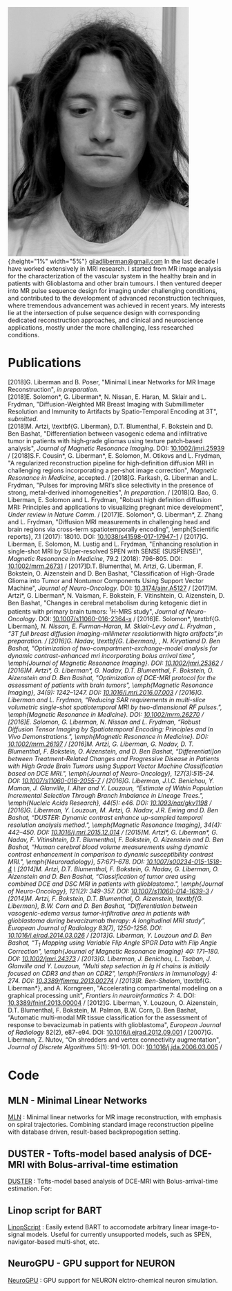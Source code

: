 ![Image](/imgs/Gilad1.jpg){:height="1%" width="5%"} [giladliberman@gmail.com](giladliberman@gmail.com)
In the last decade I have worked extensively in MRI research. I started from MR image analysis for the characterization of the vascular system in the healthy brain and in patients with Glioblastoma and other brain tumours. I then ventured deeper into MR pulse sequence design for imaging under challenging conditions, and contributed to the development of advanced reconstruction techniques, where tremendous advancement was achieved in recent years. My interests lie at the intersection of pulse sequence design with corresponding dedicated reconstruction approaches, and clinical and neuroscience applications, mostly under the more challenging, less researched conditions.


# Publications
\[2018\]G. Liberman and B. Poser, "Minimal Linear Networks for MR Image Reconstruction", *in preparation*. \
\[2018\]E. Solomon\*, G. Liberman\*, N. Nissan, E. Haran, M. Sklair and L. Frydman, "Diffusion-Weighted MR Breast Imaging with Submillimeter Resolution and Immunity to Artifacts by Spatio-Temporal Encoding at 3T", *submitted*. \
\[2018\]M. Artzi, \textbf{G. Liberman}, D.T. Blumenthal, F. Bokstein and D. Ben Bashat, "Differentiation between vasogenic edema and infiltrative tumor in patients with high‐grade gliomas using texture patch‐based analysis", *Journal of Magnetic Resonance Imaging*. DOI: [10.1002/jmri.25939](https://doi.org/10.1002/jmri.25939) /
\[2018\]S.F. Cousin*, G. Liberman\*, E. Solomon, M. Otikovs and L. Frydman, "A regularized reconstruction pipeline for high‐definition diffusion MRI in challenging regions incorporating a per‐shot image correction", *Magnetic Resonance in Medicine*, accepted. /
\[2018\]G. Farkash, G. Liberman and L. Frydman, "Pulses for improving MRI’s slice selectivity in the presence of strong, metal-derived inhomogeneities", *In preparation*. /
\[2018\]Q. Bao, G. Liberman, E. Solomon and L. Frydman, "Robust high definition diffusion MRI: Principles and applications to visualizing pregnant mice development", *Under review in Nature Comm*. /
\[2017\]E. Solomon\*, G. Liberman\*, Z. Zhang and L. Frydman, "Diffusion MRI measurements in challenging head and brain regions via cross-term spatiotemporally encoding", \emph{Scientific reports}, 7.1 (2017): 18010. DOI: [10.1038/s41598-017-17947-1](http://doi.org/https://doi.org/10.1038/s41598-017-17947-1) /
\[2017\]G. Liberman, E. Solomon, M. Lustig and L. Frydman, "Enhancing resolution in single-shot MRI by SUper-resolved SPEN with SENSE (SUSPENSE)", *Magnetic Resonance in Medicine*, 79.2 (2018): 796-805. DOI: [10.1002/mrm.26731](http://doi.org/10.1002/mrm.26731) /
\[2017\]D.T. Blumenthal, M. Artzi, G. Liberman, F. Bokstein, O. Aizenstein and D. Ben Bashat, "Classification of High-Grade Glioma into Tumor and Nontumor Components Using Support Vector Machine", *Journal of Neuro-Oncology*. DOI: [10.3174/ajnr.A5127](http://doi.org/10.3174/ajnr.A5127) /
\[2017\]M. Artzi\*, G. Liberman\*, N. Vaisman, F. Bokstein, F. Vitinshtein, O. Aizenstein, D. Ben Bashat, "Changes in cerebral metabolism during ketogenic diet in patients with primary brain tumors: $^1$H-MRS study", *Journal of Neuro-Oncology*. DOI: [10.1007/s11060-016-2364-x](http://dx.doi.org/10.1007/s11060-016-2364-x) /
\[2016\]E. Solomon*, \textbf{G. Liberman}*, N. Nissan, E. Furman-Haran, M. Sklair-Levy and L. Frydman , “3T full breast diffusion imaging-millimeter resolution*with hig*to artifacts",*in preparation. /
\[2016\]G. Nadav, \textbf{G. Liberman}, *, N. Kiryati*and D. Ben Bashat, "Optimization of two-compartment-exchange-model analysis for dynamic contrast-enhanced mri incorporating bolus arrival time", \emph{Journal of Magnetic Resonance Imaging}. DOI: [10.1002/jmri.25362](http://doi.org10.1002/jmri.25362) /
\[2016\]M. Artzi\*, G. Liberman\*, G. Nadav, D.T. Blumenthal, F. Bokstein, O. Aizenstein and D. Ben Bashat, "Optimization of DCE-MRI protocol for the assessment of patients with brain tumors", \emph{Magnetic Resonance Imaging}, 34(9): 1242–1247. DOI: [10.1016/j.mri.2016.07.003](http://doi.org10.1016/j.mri.2016.07.003) /
\[2016\]G. Liberman and L. Frydman, “Reducing SAR requirements in multi-slice volumetric single-shot spatiotemporal MRI by two-dimensional RF pulses.", \emph{Magnetic Resonance in Medicine}. DOI: [10.1002/mrm.26270](http://dx.doi.org/10.1002/mrm.26270) /
\[2016\]E. Solomon, G. Liberman, N. Nissan and L. Frydman, “Robust Diffusion Tensor Imaging by Spatiotemporal Encoding: Principles and In Vivo Demonstrations.", \emph{Magnetic Resonance in Medicine}. DOI: [10.1002/mrm.26197](https://doi.org/10.1002/mrm.26197) /
\[2016\]M. Artzi, G. Liberman, G. Nadav, D. T. Blumenthal, F. Bokstein, O. Aizenstein, and D. Ben Bashat, “Differentiati\]on between Treatment-Related Changes and Progressive Disease in Patients with High Grade Brain Tumors using Support Vector Machine Classification based on DCE MRI.", \emph{Journal of Neuro-Oncology}, 127(3):515-24. DOI: [10.1007/s11060-016-2055-7](http://dx.doi.org/10.1007/s11060-016-2055-7) /
\[2016\]G. Liberman, J.I.C. Benichou, Y. Maman, J. Glanville, I. Alter and Y. Louzoun, “Estimate of Within Population Incremental Selection Through Branch Imbalance in Lineage Trees.", \emph{Nucleic Acids Research}, 44(5): e46. DOI: [10.1093/nar/gkv1198](http://dx.doi.org/10.1093/nar/gkv1198) /
\[2016\]G. Liberman, Y. Louzoun, M. Artzi, G. Nadav, J.R. Ewing and D. Ben Bashat, “DUSTER: Dynamic contrast enhance up-sampled temporal resolution analysis method.", \emph{Magnetic Resonance Imaging}, 34(4): 442–450. DOI: [10.1016/j.mri.2015.12.014](http://dx.doi.org/10.1016/j.mri.2015.12.014) /
\[2015\]M. Artzi\*, G. Liberman\*, G. Nadav, F. Vitinshtein, D.T. Blumenthal, F. Bokstein, O. Aizenstein and D. Ben Bashat, “Human cerebral blood volume measurements using dynamic contrast enhancement in comparison to dynamic susceptibility contrast MRI.", \emph{Neuroradiology}, 57:671–678. DOI: [10.1007/s00234-015-1518-4](http://dx.doi.org/10.1007/s00234-015-1518-4) \\
\[2014\]M. Artzi, D.T. Blumenthal, F. Bokstein, G. Nadav, G. Liberman, O. Aizenstein and D. Ben Bashat, “Classification of tumor area using combined DCE and DSC MRI in patients with glioblastoma.", \emph{Journal of Neuro-Oncology}, 121(2): 349-357. DOI: [10.1007/s11060-014-1639-3](http://dx.doi.org/10.1007/s11060-014-1639-3) /
\[2014\]M. Artzi, F. Bokstein, D.T. Blumenthal, O. Aizenstein, \textbf{G. Liberman}, B.W. Corn and D. Ben Bashat, “Differentiation between vasogenic-edema* versus *tumor-infiltrative* area in patients with glioblastoma during bevacizumab therapy: A longitudinal MRI study", *European Journal of Radiology* 83(7), 1250-1256. DOI: [10.1016/j.ejrad.2014.03.026](http://dx.doi.org/10.1016/j.ejrad.2014.03.026) /
\[2013\]G. Liberman, Y. Louzoun and D. Ben Bashat, “$T_1$ Mapping using Variable Flip Angle SPGR Data with Flip Angle Correction", \emph{Journal of Magnetic Resonance Imaging}   40: 171–180. DOI: [10.1002/jmri.24373](http://dx.doi.org/10.1002/jmri.24373) /
\[2013\]G. Liberman, J. Benichou, L. Tsaban, J. Glanville and Y. Louzoun, “Multi step selection in Ig H chains is initially focused on CDR3 and then on CDR2", \emph{Frontiers in Immunology} 4: 274. DOI: [10.3389/fimmu.2013.00274](http://dx.doi.org/10.3389/fimmu.2013.00274) /
\[2013\]R. Ben-Shalom*, \textbf{G. Liberman*}, and A. Korngreen, "Accelerating compartmental modeling on a graphical processing unit", *Frontiers in neuroinformatics* 7: 4. DOI: [10.3389/fninf.2013.00004](http://dx.doi.org/10.3389/fninf.2013.00004) /
\[2012\]G. Liberman, Y. Louzoun, O. Aizenstein, D.T. Blumenthal, F. Bokstein, M. Palmon, B.W. Corn, D. Ben Bashat, “Automatic multi-modal MR tissue classification for the assessment of response to bevacizumab in patients with glioblastoma", *European Journal of Radiology* 82(2), e87-e94. DOI: [10.1016/j.ejrad.2012.09.001](http://dx.doi.org/10.1016/j.ejrad.2012.09.001) /
\[2007\]G. Liberman, Z. Nutov, “On shredders and vertex connectivity augmentation", *Journal of Discrete Algorithms* 5(1): 91–101. DOI: [10.1016/j.jda.2006.03.005](http://dx.doi.org/10.1016/j.jda.2006.03.005) /


# Code
## MLN - Minimal Linear Networks
[MLN](https://github.com/giladddd/MLN) : Minimal linear networks for MR image reconstruction, with emphasis on spiral trajectories. Combining standard image reconstruction pipeline with database driven, result-based backpropogation setting.

## DUSTER - Tofts-model based analysis of DCE-MRI with Bolus-arrival-time estimation
[DUSTER](https://github.com/giladddd/DUSTER) :  Tofts-model based analysis of DCE-MRI with Bolus-arrival-time estimation.
For:

## Linop script for BART
[LinopScript](https://github.com/giladddd/LinopScript) : Easily extend BART to accomodate arbitrary linear image-to-signal models. Useful for currently unsupported models, such as SPEN, navigator-based multi-shot, etc.

## NeuroGPU - GPU support for NEURON
[NeuroGPU](https://github.com/giladddd/NeuroGPU) : GPU support for NEURON elctro-chemical neuron simulation.

